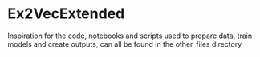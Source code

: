 # Ex2VecExtended

Inspiration for the code, notebooks and scripts used to prepare data, train models and create outputs, can all be found in the other_files directory
